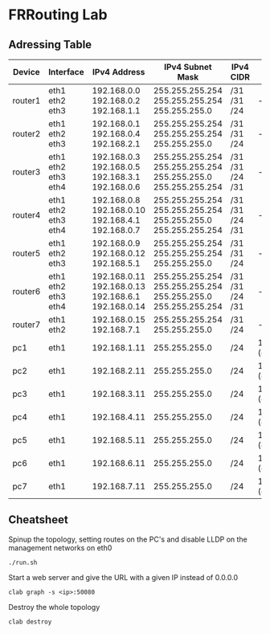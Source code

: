 # FRRouting Lab

## Adressing Table
| Device  | Interface                    | IPv4 Address                                                | IPv4 Subnet Mask                                                       | IPv4 CIDR                | Default Gateway    |
|---------|------------------------------|-------------------------------------------------------------|------------------------------------------------------------------------|--------------------------|--------------------|
| router1 | eth1<br>eth2<br>eth3         | 192.168.0.0<br>192.168.0.2<br>192.168.1.1                   | 255.255.255.254<br>255.255.255.254<br>255.255.255.0                    | /31<br>/31<br>/24        | -                  |
| router2 | eth1<br>eth2<br>eth3         | 192.168.0.1<br>192.168.0.4<br>192.168.2.1                   | 255.255.255.254<br>255.255.255.254<br>255.255.255.0                    | /31<br>/31<br>/24        | -                  |
| router3 | eth1<br>eth2<br>eth3<br>eth4 | 192.168.0.3<br>192.168.0.5<br>192.168.3.1<br>192.168.0.6    | 255.255.255.254<br>255.255.255.254<br>255.255.255.0<br>255.255.255.254 | /31<br>/31<br>/24<br>/31 | -                  |
| router4 | eth1<br>eth2<br>eth3<br>eth4 | 192.168.0.8<br>192.168.0.10<br>192.168.4.1<br>192.168.0.7   | 255.255.255.254<br>255.255.255.254<br>255.255.255.0<br>255.255.255.254 | /31<br>/31<br>/24<br>/31 | -                  |
| router5 | eth1<br>eth2<br>eth3         | 192.168.0.9<br>192.168.0.12<br>192.168.5.1                  | 255.255.255.254<br>255.255.255.254<br>255.255.255.0                    | /31<br>/31<br>/24        | -                  |
| router6 | eth1<br>eth2<br>eth3<br>eth4 | 192.168.0.11<br>192.168.0.13<br>192.168.6.1<br>192.168.0.14 | 255.255.255.254<br>255.255.255.254<br>255.255.255.0<br>255.255.255.254 | /31<br>/31<br>/24<br>/31 | -                  |
| router7 | eth1<br>eth2                 | 192.168.0.15<br>192.168.7.1                                 | 255.255.255.254<br>255.255.255.0                                       | /31<br>/24               | -                  |
| pc1     | eth1                         | 192.168.1.11                                                | 255.255.255.0                                                          | /24                      | 172.20.20.1 (eth0) |
| pc2     | eth1                         | 192.168.2.11                                                | 255.255.255.0                                                          | /24                      | 172.20.20.1 (eth0) |
| pc3     | eth1                         | 192.168.3.11                                                | 255.255.255.0                                                          | /24                      | 172.20.20.1 (eth0) |
| pc4     | eth1                         | 192.168.4.11                                                | 255.255.255.0                                                          | /24                      | 172.20.20.1 (eth0) |
| pc5     | eth1                         | 192.168.5.11                                                | 255.255.255.0                                                          | /24                      | 172.20.20.1 (eth0) |
| pc6     | eth1                         | 192.168.6.11                                                | 255.255.255.0                                                          | /24                      | 172.20.20.1 (eth0) |
| pc7     | eth1                         | 192.168.7.11                                                | 255.255.255.0                                                          | /24                      | 172.20.20.1 (eth0) |

## Cheatsheet

Spinup the topology, setting routes on the PC's and disable LLDP on the management networks on eth0
```
./run.sh
```

Start a web server and give the URL with a given IP instead of 0.0.0.0
```
clab graph -s <ip>:50080
```

Destroy the whole topology
```
clab destroy
```
